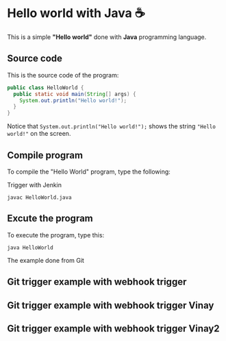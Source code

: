 # Hello world with Java :coffee:

This is a simple **"Hello world"** done with **Java** programming language.

## Source code

This is the source code of the program:

```java
public class HelloWorld {
  public static void main(String[] args) {
    System.out.println("Hello world!");
  }
}
```

Notice that `System.out.println("Hello world!");` shows the string `"Hello world!"` on the screen.

## Compile program

To compile the "Hello World" program, type the following:

Trigger with Jenkin

```console
javac HelloWorld.java
```

## Excute the program

To execute the program, type this:

```console
java HelloWorld
```
The example done from Git

## Git trigger example with webhook trigger
## Git trigger example with webhook trigger Vinay
## Git trigger example with webhook trigger Vinay2
